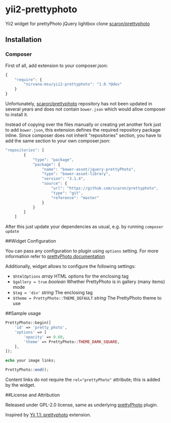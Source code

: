 yii2-prettyphoto
================

Yii2 widget for prettyPhoto jQuery lightbox clone [scaron/prettyphoto](https://github.com/scaron/prettyphoto)

## Installation

### Composer

First of all, add extension to your composer.json:

```js
{
    "require": {
        "nirvana-msu/yii2-prettyphoto": "1.0.*@dev"
    }
}
```
Unfortunately, [scaron/prettyphoto](https://github.com/scaron/prettyphoto) repository has not been updated in several years and does not contain `bower.json` which would allow composer to install it.

Instead of copying over the files manually or creating yet another fork just to add `bower.json`, this extension defines the required repository package inline.
Since composer does not inherit "repositories" section, you have to add the same section to your own composer.json:

```js
"repositories": [
        {
            "type": "package",
            "package": {
                "name": "bower-asset/jquery-prettyPhoto",
                "type": "bower-asset-library",
                "version": "3.1.4",
                "source": {
                    "url": "https://github.com/scaron/prettyphoto",
                    "type": "git",
                    "reference": "master"
                }
            }
        }
    ]
```

After this just update your dependencies as usual, e.g. by running `composer update`

##Widget Configuration

You can pass any configuration to plugin using `options` setting. For more information refer to [prettyPhoto documentation](http://www.no-margin-for-errors.com/projects/prettyphoto-jquery-lightbox-clone/)

Additionally, widget allows to configure the following settings:

* `$htmlOptions` *array* HTML options for the enclosing tag
* `$gallery = true` *boolean* Whether PrettyPhoto is in gallery (many items) mode
* `$tag = 'div'` *string* The enclosing tag
* `$theme = PrettyPhoto::THEME_DEFAULT` *string* The PrettyPhoto theme to use

##Sample usage

``` php
PrettyPhoto::begin([
    'id' => 'pretty_photo',
    'options' => [
        'opacity' => 0.60,
        'theme' => PrettyPhoto::THEME_DARK_SQUARE,
    ],
]);

echo your image links;

PrettyPhoto::end();
```
Content links do not require the `rel="prettyPhoto"` attribute; this is added by the widget.

##License and Attribution

Released under GPL-2.0 license, same as underlying [prettyPhoto](http://www.no-margin-for-errors.com/projects/prettyphoto-jquery-lightbox-clone/) plugin.

Inspired by [Yii 1.1: prettyphoto](http://www.yiiframework.com/extension/prettyphoto/) extension.
